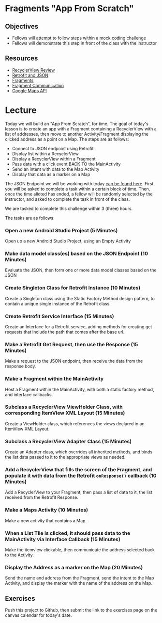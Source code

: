 # Fragments "App From Scratch"

## Objectives
* Fellows will attempt to follow steps within a mock coding challenge
* Fellows will demonstrate this step in front of the class with the instructor

## Resources
* [RecyclerView Review](https://github.com/joinpursuit/Pursuit-Core-Android/blob/master/cohort_5.4/unit_02/02_20_recyclerview_review.md) 
* [Retrofit and JSON](https://github.com/joinpursuit/Pursuit-Core-Android/blob/master/cohort_5.4/unit_03/03_12_retrofit_and_json.md)
* [Fragments](https://github.com/joinpursuit/Pursuit-Core-Android/blob/master/cohort_5.4/unit_04/04_04_fragments_and_fragment_transactions.md)
* [Fragment Communication](https://github.com/joinpursuit/Pursuit-Core-Android/blob/master/cohort_5.4/unit_04/04_05_fragment_lifecycle_and_communications.md)
* [Google Maps API](https://github.com/joinpursuit/Pursuit-Core-Android/blob/master/cohort_5.4/unit_04/04_09_google_maps_api.md)

# Lecture

Today we will build an "App From Scratch", for time. The goal of today's lesson is to create an app with a Fragment containing a RecyclerView with a list of addresses, then move to another Activity/Fragment displaying the clicked address  as a point on a Map. The steps are as follows: 
* Connect to JSON endpoint using Retrofit
* Display list within a RecyclerView
* Display a RecyclerView within a Fragment
* Pass data with a click event BACK TO the MainActivity
* Send an intent with data to the Map Activity
* Display that data as a marker on a Map

The JSON Endpoint we will be working with today [can be found here](https://raw.githubusercontent.com/JDVila/storybook/master/museums.json). First you will be asked to complete a task within a certain block of time. Then, once the time alloted has ended, a fellow will be randomly selected by the instructor, and asked to complete the task in front of the class.

We are tasked to complete this challenge within 3 (three) hours.

The tasks are as follows:
### Open a new Android Studio Project (5 Minutes)
Open up a new Android Studio Project, using an Empty Activity

### Make data model class(es) based on the JSON Endpoint (10 Minutes)
Evaluate the JSON, then form one or more data model classes based on the JSON

### Create Singleton Class for Retrofit Instance (10 Minutes)
Create a Singleton class using the Static Factory Method design pattern, to contain a unique single instance of the Retrofit class.

### Create Retrofit Service Interface (15 Minutes)
Create an Interface for a Retrofit service, adding methods for creating get requests that include the path that comes after the base url.

### Make a Retrofit Get Request, then use the Response (15 Minutes)
Make a request to the JSON endpoint, then receive the data from the response body.

### Make a Fragment within the MainActivity
Host a Fragment within the MainActivity, with both a static factory method, and interface callbacks.

### Subclass a RecyclerView ViewHolder Class, with corresponding ItemView XML Layout (15 Minutes)
Create a ViewHolder class, which references the views declared in an ItemView XML Layout.

### Subclass a RecyclerView Adapter Class (15 Minutes)
Create an Adapter class, which overrides all inherited methods, and binds the list data passed to it to the appropriate views as needed.

### Add a RecyclerView that fills the screen of the Fragment, and populate it with data from the Retrofit `onResponse()` callback (10 Minutes)
Add a RecyclerView to your Fragment, then pass a list of data to it, the list received from the Retrofit Response.

### Make a Maps Activity (10 Minutes)
Make a new activity that contains a Map.

### When a List Tile is clicked, it should pass data to the MainActivity via Interface Callback (15 Minutes)
Make the itemview clickable, then communicate the address selected back to the Activity.

### Display the Address as a marker on the Map (20 Minutes)
Send the name and address from the Fragment, send the intent to the Map Activity, and display the marker with the name of the address on the Map.

## Exercises
Push this project to Github, then submit the link to the exercises page on the canvas calendar for today's date.
